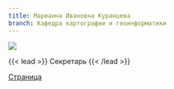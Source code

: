 ```yaml
---
title: Марианна Ивановна Куранцева
branch: Кафедра картографии и геоинформатики
---
```

![](img/kmi.jpg)

{{< lead >}} Секретарь {{< /lead >}}

[Страница](http://geogr.msu.ru/cafedra/karta/personal/kurantseva.php)